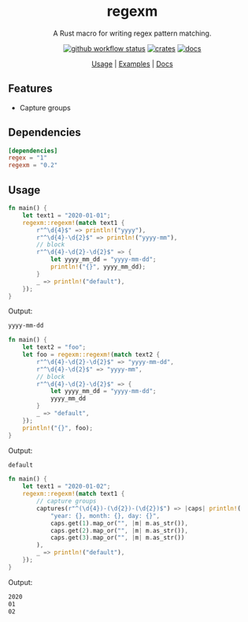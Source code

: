 <div align="center">

 # regexm
 
 A Rust macro for writing regex pattern matching.

 [![github workflow status](https://img.shields.io/github/workflow/status/TaKO8Ki/regexm/CI/main)](https://github.com/TaKO8Ki/regexm/actions) [![crates](https://img.shields.io/crates/v/regexm.svg?logo=rust)](https://crates.io/crates/regexm) [![docs](https://img.shields.io/badge/docs-regexm-8da0cb?labelColor=555555&logo=rust)](https://docs.rs/regexm)

 [Usage](##Usage) | [Examples](examples) | [Docs](https://docs.rs/regexm)

</div>

## Features

- Capture groups

## Dependencies

```toml
[dependencies]
regex = "1"
regexm = "0.2"
```

## Usage

```rust
fn main() {
    let text1 = "2020-01-01";
    regexm::regexm!(match text1 {
        r"^\d{4}$" => println!("yyyy"),
        r"^\d{4}-\d{2}$" => println!("yyyy-mm"),
        // block
        r"^\d{4}-\d{2}-\d{2}$" => {
            let yyyy_mm_dd = "yyyy-mm-dd";
            println!("{}", yyyy_mm_dd);
        }
        _ => println!("default"),
    });
}
```

Output:

```sh
yyyy-mm-dd
```

```rust
fn main() {
    let text2 = "foo";
    let foo = regexm::regexm!(match text2 {
        r"^\d{4}-\d{2}-\d{2}$" => "yyyy-mm-dd",
        r"^\d{4}-\d{2}$" => "yyyy-mm",
        // block
        r"^\d{4}-\d{2}-\d{2}$" => {
            let yyyy_mm_dd = "yyyy-mm-dd";
            yyyy_mm_dd
        }
        _ => "default",
    });
    println!("{}", foo);
}
```

Output:

```sh
default
```

```rust
fn main() {
    let text1 = "2020-01-02";
    regexm::regexm!(match text1 {
        // capture groups
        captures(r"^(\d{4})-(\d{2})-(\d{2})$") => |caps| println!(
            "year: {}, month: {}, day: {}",
            caps.get(1).map_or("", |m| m.as_str()),
            caps.get(2).map_or("", |m| m.as_str()),
            caps.get(3).map_or("", |m| m.as_str())
        ),
        _ => println!("default"),
    });
}
```

Output:

```sh
2020
01
02
```
